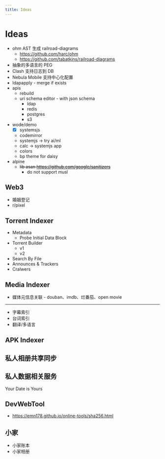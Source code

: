 ```yaml
---
title: Ideas
---
```


# Ideas

- ohm AST 生成 railroad-diagrams
  - https://github.com/harc/ohm
  - https://github.com/tabatkins/railroad-diagrams
- 抽象的多语言的 PEG
- Clash 支持日志到 DB
- Nebula Mobile 支持中心化配置
- ldapapply - merge if exists
- apis
  - rebuild
  - uri schema editor - with json schema
    - ldap
    - redis
    - postgres
    - s3
- wode/demo
  - [x] systemsjs
  - codemirror
  - systemjs -> try ai/ml
  - calc -> systemjs app
  - colors
  - bp theme for daisy
- alpine
  - ~~lib asan https://github.com/google/sanitizers~~
    - do not support musl

## Web3

- 婚姻登记
- r/pixel

## Torrent Indexer

- Metadata
  - Probe Initial Data Block
- Torrent Builder
  - v1
  - v2
- Search By File
- Announces & Trackers
- Cralwers

## Media Indexer

- 媒体元信息关联 - douban、imdb、烂番茄、open movie

---

- 字幕索引
- 台词索引
- 翻译/多语言

## APK Indexer

## 私人相册共享同步

## 私人数据相关服务

Your Date is Yours

## DevWebTool

- https://emn178.github.io/online-tools/sha256.html

## 小家

- 小家账本
- 小家相册
